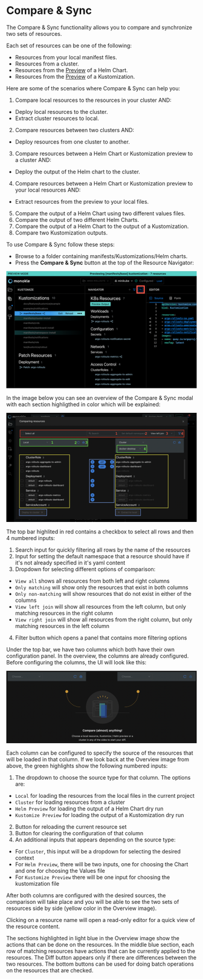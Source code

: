 # Compare & Sync

The Compare & Sync functionality allows you to compare and synchronize two sets of resources.

Each set of resources can be one of the following:
- Resources from your local manifest files.
- Resources from a cluster.
- Resources from the [Preview](helm.md) of a Helm Chart.
- Resources from the [Preview](kustomize.md) of a Kustomization.

Here are some of the scenarios where Compare & Sync can help you:
1. Compare local resources to the resources in your cluster AND:
  - Deploy local resources to the cluster.
  - Extract cluster resources to local.
2. Compare resources between two clusters AND:
  - Deploy resources from one cluster to another.
3. Compare resources between a Helm Chart or Kustomization preview to a cluster AND:
  - Deploy the output of the Helm chart to the cluster.
4. Compare resources between a Helm Chart or Kustomization preview to your local resources AND:
  - Extract resources from the preview to your local files.
5. Compare the output of a Helm Chart using two different values files.
6. Compare the output of two different Helm Charts.
7. Compare the output of a Helm Chart to the output of a Kustomization.
8. Compare two Kustomization outputs.

To use Compare & Sync follow these steps:

- Browse to a folder containing manifests/Kustomizations/Helm charts.
- Press the **Compare & Sync** button at the top of the Resource Navigator:

![Compare & Sync](img/cluster-compare-button-1.6.0.png)

In the image below you can see an overview of the Compare & Sync modal with each section highligthed in color which will be explained:

![Compare & Sync Overview](img/compare-sync-overview-1-9-1.png)

The top bar highlited in red contains a checkbox to select all rows and then 4 numbered inputs:
1. Search input for quickly filtering all rows by the name of the resources
2. Input for setting the default namespace that a resource should have if it's not already specified in it's yaml content
3. Dropdown for selecting different options of comparison:
  - `View all` shows all resources from both left and right columns
  - `Only matching` will show only the resources that exist in both columns
  - `Only non-matching` will show resources that do not exist in either of the columns
  - `View left join` will show all resources from the left column, but only matching resources in the right column
  - `View right join` will show all resources from the right column, but only matching resources in the left column
4. Filter button which opens a panel that contains more filtering options

Under the top bar, we have two columns which both have their own configuration panel.
In the overview, the columns are already configured.
Before configuring the columns, the UI will look like this:

![Configure Compare & Sync](img/compare-sync-configure-1-9-1.png)

Each column can be configured to specify the source of the resources that will be loaded in that column.
If we look back at the Overview image from above, the green highlights show the following numbered inputs:
1. The dropdown to choose the source type for that column. The options are:
  - `Local` for loading the resources from the local files in the current project
  - `Cluster` for loading resources from a cluster
  - `Helm Preview` for loading the output of a Helm Chart dry run
  - `Kustomize Preview` for loading the output of a Kustomization dry run
2. Button for reloading the current resource set
3. Button for clearing the configuration of that column
4. An additional inputs that appears depending on the source type:
  - For `Cluster`, this input will be a dropdown for selecting the desired context
  - For `Helm Preview`, there will be two inputs, one for choosing the Chart and one for choosing the Values file
  - For `Kustomize Preview` there will be one input for choosing the kustomization file

After both columns are configured with the desired sources, the comparison will take place and you will be able to see the two sets of resources side by side (yellow color in the Overview image).

Clicking on a resource name will open a read-only editor for a quick view of the resource content.

The sections highlighted in light blue in the Overview image show the actions that can be done on the resources.
In the middle blue section, each row of matching resources have actions that can be currently applied to the resources.
The Diff button appears only if there are differences between the two resources.
The bottom buttons can be used for doing batch operations on the resources that are checked.
